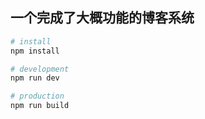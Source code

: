 ## 一个完成了大概功能的博客系统

```bash
# install
npm install

# development
npm run dev

# production 
npm run build
```